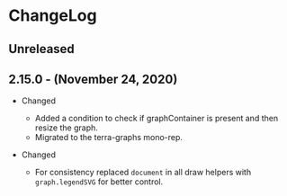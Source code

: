 # ChangeLog

## Unreleased

## 2.15.0 - (November 24, 2020)

* Changed
  * Added a condition to check if graphContainer is present and then resize the graph.
  * Migrated to the terra-graphs mono-rep.

* Changed
  * For consistency replaced `document` in all draw helpers with `graph.legendSVG` for better control.
